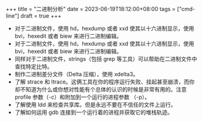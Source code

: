 +++
title = "二进制分析"
date = 2023-06-19T18:12:00+08:00
tags = ["cmd-line"]
draft = true
+++

-   对于二进制文件，使用 hd，hexdump 或者 xxd 使其以十六进制显示，使用 bvi，hexedit 或者 biew 来进行二进制编辑。
-   对于二进制文件，使用 hd，hexdump 或者 xxd 使其以十六进制显示，使用 bvi，hexedit 或者 biew 来进行二进制编辑。
-   同样对于二进制文件，strings（包括 grep 等工具）可以帮助在二进制文件中查找特定比特。
-   制作二进制差分文件（Delta 压缩），使用 xdelta3。
-   了解 strace 和 ltrace。这俩工具在你的程序运行失败、挂起甚至崩溃，而你却不知道为什么或你想对性能有个总体的认识的时候是非常有用的。注意 profile 参数（-c）和附加到一个运行的进程参数 （-p）。
-   了解使用 ldd 来检查共享库。但是永远不要在不信任的文件上运行。
-   了解如何运用 gdb 连接到一个运行着的进程并获取它的堆栈轨迹。

